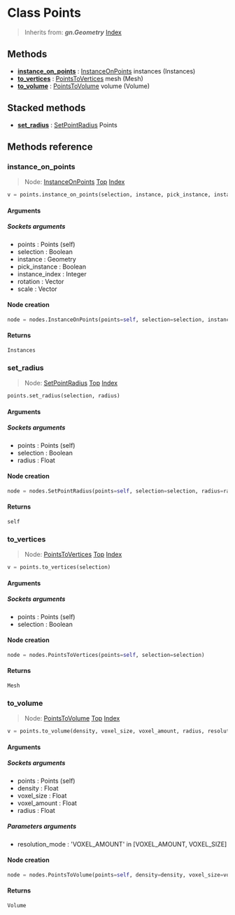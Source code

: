 
# Class Points

> Inherits from: ***gn.Geometry***
[Index](/docs/index.md)

## Methods



- [**instance_on_points**](#instance_on_points) : [InstanceOnPoints](../nodes/InstanceOnPoints.md) instances (Instances)
- [**to_vertices**](#to_vertices) : [PointsToVertices](../nodes/PointsToVertices.md) mesh (Mesh)
- [**to_volume**](#to_volume) : [PointsToVolume](../nodes/PointsToVolume.md) volume (Volume)



## Stacked methods



- [**set_radius**](#set_radius) : [SetPointRadius](../nodes/SetPointRadius.md) Points



## Methods reference


### instance_on_points

> Node: [InstanceOnPoints](../nodes/{self.node_name}.md)
[Top](#points) [Index](/docs/index.md)

```python
v = points.instance_on_points(selection, instance, pick_instance, instance_index, rotation, scale)
```


#### Arguments


##### Sockets arguments



- points : Points (self)
- selection : Boolean
- instance : Geometry
- pick_instance : Boolean
- instance_index : Integer
- rotation : Vector
- scale : Vector



#### Node creation


```python
node = nodes.InstanceOnPoints(points=self, selection=selection, instance=instance, pick_instance=pick_instance, instance_index=instance_index, rotation=rotation, scale=scale)
```


#### Returns

    Instances

### set_radius

> Node: [SetPointRadius](../nodes/{self.node_name}.md)
[Top](#points) [Index](/docs/index.md)

```python
points.set_radius(selection, radius)
```


#### Arguments


##### Sockets arguments



- points : Points (self)
- selection : Boolean
- radius : Float



#### Node creation


```python
node = nodes.SetPointRadius(points=self, selection=selection, radius=radius)
```


#### Returns

    self

### to_vertices

> Node: [PointsToVertices](../nodes/{self.node_name}.md)
[Top](#points) [Index](/docs/index.md)

```python
v = points.to_vertices(selection)
```


#### Arguments


##### Sockets arguments



- points : Points (self)
- selection : Boolean



#### Node creation


```python
node = nodes.PointsToVertices(points=self, selection=selection)
```


#### Returns

    Mesh

### to_volume

> Node: [PointsToVolume](../nodes/{self.node_name}.md)
[Top](#points) [Index](/docs/index.md)

```python
v = points.to_volume(density, voxel_size, voxel_amount, radius, resolution_mode)
```


#### Arguments


##### Sockets arguments



- points : Points (self)
- density : Float
- voxel_size : Float
- voxel_amount : Float
- radius : Float



##### Parameters arguments



- resolution_mode : 'VOXEL_AMOUNT' in [VOXEL_AMOUNT, VOXEL_SIZE]



#### Node creation


```python
node = nodes.PointsToVolume(points=self, density=density, voxel_size=voxel_size, voxel_amount=voxel_amount, radius=radius, resolution_mode=resolution_mode)
```


#### Returns

    Volume
